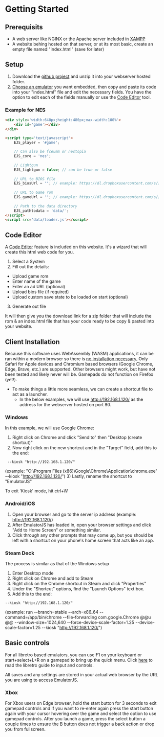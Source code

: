 # Getting Started

## Prerequisits

* A web server like NGINX or the Apache server included in [XAMPP](https://www.apachefriends.org/)
* A website behing hosted on that server, or at its most basic, create an empty file named "index.html" (save for later)

## Setup

1) Download the [github project](https://github.com/EmulatorJS/EmulatorJS/archive/refs/heads/main.zip) and unzip it into your webserver hosted folder.
2) [Choose an emulator](https://github.com/EmulatorJS/EmulatorJS/tree/main/docs/Systems) you want embedded, then copy and paste its code into your "index.html" file and edit the necessary fields. You have the option to edit each of the fields manually or use the [Code Editor](/docs/Getting%20Started.html#code-editor) tool.

### Example for NES
```html
<div style='width:640px;height:480px;max-width:100%'>
    <div id='game'></div>
</div>

<script type='text/javascript'>
    EJS_player = '#game';
    
    // Can also be fceumm or nestopia
    EJS_core = 'nes';
    
    // Lightgun
    EJS_lightgun = false; // can be true or false
    
    // URL to BIOS file
    EJS_biosUrl = ''; // example: https://dl.dropboxusercontent.com/s/[random-code]/bios.bin
    
    // URL to Game rom
    EJS_gameUrl = ''; // example: https://dl.dropboxusercontent.com/s/[random-code]/mario.nes
    
    // Path to the data directory
    EJS_pathtodata = 'data/';
</script>
<script src='data/loader.js'></script>
```

## Code Editor

A [Code Editor](/editor.html) feature is included on this website. It's a wizard that will create this html web code for you.

1) Select a System
2) Fill out the details:
  * Upload game rom
  * Enter name of the game
  * Enter an ad URL (optional)
  * Upload bios file (if required)
  * Upload custom save state to be loaded on start (optional)
3) Generate out file

It will then give you the download link for a zip folder that will include the rom & an index.html file that has your code ready to be copy & pasted into your website.

## Client Installation
Because this software uses WebAssembly (WASM) applications, it can be ran within a modern browser so there is <ins>no installation necessary.</ins>
Only Safari for Apple devices and Chromium based browsers (Google Chrome, Edge, Brave, etc.) are supported. Other browsers might work, but have not been tested and likely never will be. Gamepads do not function on Firefox (yet!).

* To make things a little more seamless, we can create a shortcut file to act as a launcher.
  * In the below examples, we will use http://192.168.1.120/ as the address for the webserver hosted on port 80.

### Windows
In this example, we will use Google Chrome:
1) Right click on Chrome and click "Send to" then "Desktop (create shortcut)"
2) Now right click on the new shortcut and in the "Target" field, add this to the end:
```
 --kiosk "http://192.168.1.120/"
```
(example: "C:\Program Files (x86)\Google\Chrome\Application\chrome.exe" --kiosk "http://192.168.1.120/")
3) Lastly, rename the shortcut to "EmulatorJS"

To exit 'Kiosk' mode, hit ctrl+W

### Android/iOS
1) Open your browser and go to the server ip address (example: http://192.168.1.120/)
2) After EmulatorJS has loaded in, open your browser settings and click "Add to Home Screen" or something similar.
3) Click through any other prompts that may come up, but you should be left with a shortcut on your phone's home screen that acts like an app.

### Steam Deck
The process is similar as that of the Windows setup
1) Enter Desktop mode
2) Right click on Chrome and add to Steam
3) Right click on the Chrome shortcut in Steam and click "Properties"
4) Under the "Shortcut" options, find the "Launch Options" text box.
5) Add this to the end:
```
--kiosk "http://192.168.1.120/"
```
(example: run --branch=stable --arch=x86_64 --command=/app/bin/chrome --file-forwarding com.google.Chrome @@u @@ --window-size=1024,640 --force-device-scale-factor=1.25 --device-scale-factor=1.25 --kiosk "http://192.168.1.120/")

## Basic controls
For all libretro based emulators, you can use F1 on your keyboard or start+select+L+R on a gamepad to bring up the quick menu.
Click [here](https://docs.libretro.com/guides/input-and-controls/) to read the libretro guide to input and controls.

All saves and any settings are stored in your actual web browser by the URL you are using to access EmulatorJS.

### Xbox
For Xbox users on Edge browser, hold the start button for 3 seconds to exit gamepad controls and if you want to re-enter again press the start button again with your cursor hovering over the game and select the option to use gamepad controls. After you launch a game, press the select button a couple times to ensure the B button does not trigger a back action or drop you from fullscreen.
